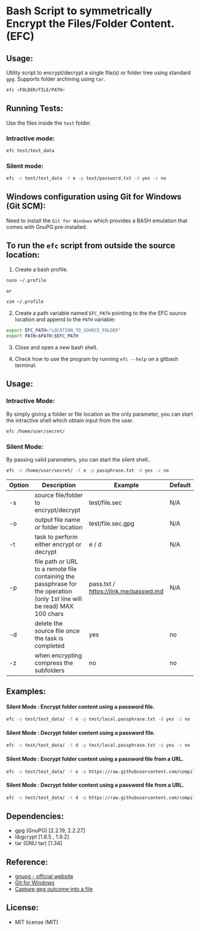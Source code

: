 
# Bash Script to symmetrically Encrypt the Files/Folder Content. (EFC)

## Usage:
Utility script to encrypt/decrypt a single file(s) or folder tree using standard `gpg`. Supports folder archiving using `tar`.

```bash
efc <FOLDER/FILE/PATH>
```

## Running Tests:
Use the files inside the `test` folder.

### Intractive mode:
```bash
efc test/test_data
```

### Silent mode:
```bash
efc -s test/test_data -t e -p test/password.txt -d yes -z no
```


## Windows configuration using Git for Windows (Git SCM):

Need to install the `Git for Windows` which provides a BASH emulation that comes with GnuPG pre-installed.

## To run the `efc` script from outside the source location: 

1. Create a bash profile.
```bash
nano ~/.profile

or 

vim ~/.profile
```

2. Create a path variable named `EFC_PATH` pointing to the the EFC source location and append to the `PATH` variable:
```bash
export EFC_PATH="LOCATION_TO_SOURCE_FOLDER"
export PATH=$PATH:$EFC_PATH
```

3. Close and open a new bash shell.

4. Check how to use the program by running `efc --help` on a gitbash terminal.

## Usage:


### Intractive Mode:
By simply giving a folder or file location as the only parameter, you can start the intractive shell which obtain input from the user.

```bash
efc /home/user/secret/
```

### Silent Mode:
By passing valid parameters, you can start the silent shell..

```bash
efc -s /home/user/secret/ -t e -p passphrase.txt -d yes -z no
```

| Option        | Description   | Example       | Default |
| ------------- | ------------- |-------------  |------------- |
| -s  | source file/folder to encrypt/decrypt  | test/file.sec  | N/A  |
| -o  | output file name or folder location  | test/file.sec.gpg  | N/A  |
| -t  | task to perform either encrypt or decrypt  | e / d  | N/A  |
| -p  | file path or URL to a remote file containing the passphrase for the operation (only 1st line will be read) MAX 100 chars  | pass.txt / https://link.me/passwd.md | N/A  |
| -d  | delete the source file once the task is completed  | yes  | no  |
| -z  | when encrypting compress the subfolders | no  | no  |


## Examples:

#### Silent Mode : Encrypt folder content using a password file.

```bash
efc -s test/test_data/ -t e -p test/local.passphrase.txt -d yes -z no
```
#### Silent Mode : Decrypt folder content using a password file.

```bash
efc -s test/test_data/ -t d -p test/local.passphrase.txt -d yes -z no
```

#### Silent Mode : Encrypt folder content using a password file from a URL.

```bash
efc -s test/test_data/ -t e -p https://raw.githubusercontent.com/compilable/efc/4-read-the-passphrase-from-a-url/test/test_data/remote.passphrase.txt -d yes -z no
```
#### Silent Mode : Decrypt folder content using a password file from a URL.

```bash
efc -s test/test_data/ -t d -p https://raw.githubusercontent.com/compilable/efc/4-read-the-passphrase-from-a-url/test/test_data/remote.passphrase.txt -d yes -z no
```

## Dependencies:
- gpg (GnuPG) [2.2.19, 2.2.27]
- libgcrypt [1.8.5 , 1.9.2]
- tar (GNU tar) [1.34]


## Reference:
- [gnupg - official website](https://www.gnupg.org/download/ "gnupg - official")
- [Git for Windows](https://gitforwindows.org/ "Git for Windows")
- [Capture gpg outcome into a file](https://lists.gnupg.org/pipermail/gnupg-users/2003-February/017167.html  "Capture gpg outcome")

## License:
- MIT license (MIT)